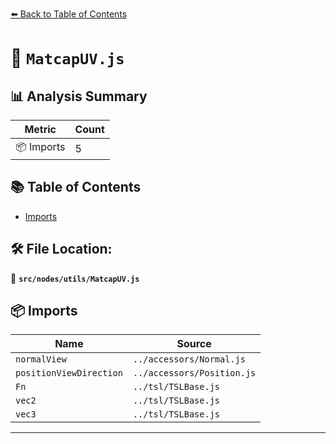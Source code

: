 [⬅️ Back to Table of Contents](../../../index.md)

# 📄 `MatcapUV.js`

## 📊 Analysis Summary

| Metric | Count |
|--------|-------|
| 📦 Imports | 5 |

## 📚 Table of Contents

- [Imports](#imports)

## 🛠️ File Location:
📂 **`src/nodes/utils/MatcapUV.js`**

## 📦 Imports

| Name | Source |
|------|--------|
| `normalView` | `../accessors/Normal.js` |
| `positionViewDirection` | `../accessors/Position.js` |
| `Fn` | `../tsl/TSLBase.js` |
| `vec2` | `../tsl/TSLBase.js` |
| `vec3` | `../tsl/TSLBase.js` |


---
